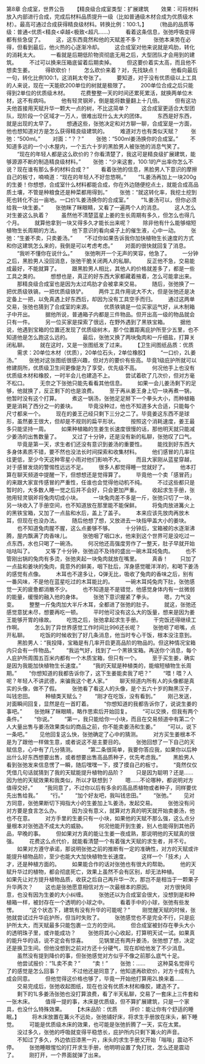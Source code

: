 第8章 合成室，世界公告
　　【精良级合成室类型：扩展建筑
　　效果：可将材料放入内部进行合成，完成后材料品质提升一级（比如普通级木材合成为优质级木材）。最高可通过合成获得精良级材料。转换比例：100:1。】
　　（物品的品质等级：普通<优质<精良<卓越<极致<超凡……）
　　看着这条信息，张弛呼吸变得都有些急促了。
　　这，这东西竟然和他的天赋差不多？
　　张弛本来势在必得，但看到最后，他火热的心逐渐冷却。
　　这合成室对他来说就是鸡肋，转化的消耗太大。
　　一看就是后期低阶物资彻底无用之后，大型团队才会用到的建筑。
　　不过可以换来压箱底留着后期卖掉。
　　但这要价着实太高，而且他不想卖生姜。
　　得砍砍价！
　　怎么砍价来着？对，先找缺点！
　　他看向最后一句，转化比例100:1，这消耗太夸张了。
　　要知道，对于没有优质级以上工具的人来说，现在一天能砍200单位的树就是极限了。
　　200单位合成之后只能得到2单位的优质级木材。
　　花费整整一天的时间还累死累活，就换两单位木材，这不有病吗。
　　他有轻灵钢斧，倒是能将数量翻上十几倍。
　　但有这功夫他首接用天赋升华一颗大一点的树，不比这简单？
　　这合成室更适合大型团队，现阶段一个区域才一万人，很难出现什么太大的团体。
　　东西是好东西，就是出现的太早了。
　　想通这些，张弛决定和对方聊一聊，合成室是一方面，他也想知道对方是怎么获得精良级建筑的。
　　难道对方也有类似天赋？
　　张弛：“500ml。”
　　对面：“？？”
　　张弛：“500ml姜汤换你的合成室。”
　　不知道多远的一个小木屋内，一个五六十岁的黑脸男人被张弛的消息气笑了。
　　“现在的年轻人都是这么砍价的？你看清楚了，我这可是精良级扩展建筑，能够源源不断的制造精良级材料。”
　　张弛：“少来这套，100:1的产出率你怎么不说？现在谁有那么多的材料合成？”
　　看着张弛的信息，黑脸男人下意识的摩擦自己的板寸，喃喃道：“现在的年轻人不好忽悠啊。”
　　“1L姜汤再加上一块200g的生姜！你想想，合成室什么材料都能合成，你在外边随便挖点土，就能合成高品质土壤，不管是种粮食还是种菜都用得到。”
　　张弛：“就这转化率，我挖土挖到死也转化不出一亩地。一口价1L姜汤换你的合成室。”
　　“1L姜汤可以，但你必须给我一块生姜。”
　　张弛眯了眯眼睛，又看了一遍两个人的消息。
　　这人怎么对生姜这么执着？
　　虽然他不清楚蓝星上姜的生长周期有多久，但怎么也得几个月。
　　就算他拿到一块又得多久才能长出来呢？
　　除非他有什么能够缩短植物生长周期的方法。
　　他下意识的看向桌子上的催生液，心中一动。
　　张弛：“生姜不卖，只卖姜汤。”
　　“不过你如果告诉我你加快植物生长速度的方式和你这建筑怎么来的，我倒是可以考虑考虑。”
　　对面的很快就回复了消息。
　　“我听不懂你在说什么。”
　　张弛咧开一个无声的笑容，他急了。
　　一分钟之后，黑脸男人没回消息，张弛干脆关闭两人的私聊。
　　反正他不急，交易能成最好，不能就算了。
　　跟黑脸男人相比，其他人的价格就差多了，都是一些工具之类的。
　　想想也是，真正的好东西大家都藏着掖着，怎么可能拿出来。
　　那精良级合成室也是因为太过鸡肋才会被拿来交易。
　　随后，张弛换了一把优质级铁镐，一把优质级铁铲。
　　两件工具作用说大不大，但是张弛还是决定备上一把，以免真遇上好东西后，却因为没有工具空手而归。
　　通过这两单交易，张弛也猜到了合成室的来源。
　　优质铁镐是一位买家运气好，从木制箱子中开出。
　　据他所说，普通箱子内都是三件物品。但开出高一级的物品就会只有一件。
　　另一位买家是探索了很远，在野外遇到了黑铁宝箱。
　　据他说，他遇到宝箱的位置还发现了优质级树木，那个位置距离庇护所至少五里，也不知道他是怎么跑这么远的。
　　最后，张弛又换了两块兔肉和一斤细盐，打算关闭私聊。
　　就在这时，又是一张图纸发了过来。
　　【卫生间图纸品质：优质
　　需求：20单位木材（优质），20单位石头，2单位橡胶】
　　“一口价，2L姜汤。”
　　张弛对这张图纸很感兴趣，但对方的要价有些高。毕竟1级庇护所就可以修建厕所，优质级卫生间更像是为了享受，优先级不高。
　　何况他手上也没有优质级木材和橡胶，一时半会儿也建造不上。
　　尝试着砍了几次价，但对方毫不松口。
　　无奈之下张弛只能先看看其他信息。
　　如果一会儿姜汤剩下的足够，他就换了，反正剩下的也是浪费。
　　至于再从姜王身上切一块再煮一锅，他暂时没有这个打算。
　　煮这一锅汤，张弛足足掰下一个拳头大小，而种植箱更是消耗了西分之一的姜块。
　　毕竟没种过，他也不知道多大合适，只能每个尺寸都来一个。
　　现在的姜王己经只剩下三分之二了。毕竟姜这东西不是球形，虽然姜王很大，但却是不规则的扁平形状。
　　按照这个消耗速度，姜王最多只能坚持一周。
　　如果种植箱的生姜生长速度很慢的话，那他明天就只能减少姜汤的出售数量了。
　　又过了十分钟，还是没有新的私聊，张弛叹了口气。
　　毕竟是第一天，求生者们还没有意识到姜汤的重要性。
　　能找到好东西大多身体素质不错，要不然也没法长时间探索和收集材料。
　　他们感冒的几率往往更低，至少今天这种零星小雨对他们影响不大。
　　而且大家刚从蓝星穿越，对于感冒发烧的警惕性远远不足。
　　很多人都觉得睡一觉就好了。
　　他本打算在聊天频道中提醒一下，但想想还是觉得算了。
　　毕竟他一个卖「感冒药」的来跟大家宣传感冒的严重性，任谁也会觉得他动机不纯。
　　不过这些都只是暂时的，大多数人睡一觉之后并不会好，只会更加严重。
　　收起求生手册，张弛用轻灵钢斧将兔肉切成小块。
　　一块兔肉差不多是一斤，张弛只切了一块，另一块收入了手册空间，也不知道放在那里能不能保鲜。
　　将兔肉放进篝火上的黑铁宝箱，又加了一点盐和水后，盖上了盖子。
　　本来应该先放肉再放木耳，但现在也没办法。
　　随后他想了想，又放进去一块指甲盖大小的姜块。
　　也不知道兔肉腥不腥，这么点姜够不够。
　　十分钟后，宝箱被的水逐渐沸腾，屋内飘满了肉香味儿。
　　张弛咽了咽口水，他来到这个世界可是没吃过一点东西，水也只喝了一碗汤。
　　何况他还高强度劳作了一整天，肚子早就开始咕咕叫了。
　　又等了十分钟，张弛迫不及待的盛出一碗木耳炖兔肉。
　　也不管刚出锅的兔肉有多烫，张弛夹起一块兔肉就放在嘴里。
　　真香！
　　只加了一点盐和姜块的兔肉，竟意外的鲜美，咽下肚后，浑身感觉暖洋洋的，和喝下姜汤的感觉有点像。
　　木耳也不遑多让，Q弹无比，吸收了兔肉的香味之后，别有一番风味，不是他在蓝星吃过的木耳能比的。
　　一碗木耳炖兔肉下肚，张弛感觉一天的疲惫都消散不少。
　　也不知道是不是错觉，他感觉身体内有一丝微弱的能量，缓慢的融入他的身体。
　　张弛下意识握紧了拳头。
　　嗯，力气没变。
　　整整一斤兔肉加大半斤木耳，全都进了张弛的肚子。
　　就这，张弛还感觉意犹未尽，想要再吃一顿。
　　平时他可没有这么大的饭量，想来是因为姜王能够开胃的缘故。
　　吃饱之后，张弛拿起求生手册。
　　干完饭还得继续工作啊。
　　怎么到了异世界感觉工作时间比996还长呢？
　　张弛咂了咂嘴，点开私聊。
　　吃饭的时候收到了好几条消息，他当时专心干饭，根本没注意到。
　　黑脸男人：“我投降，宝箱是有几率开启更高品阶的物品的。但这种情况宝箱内只会有一件物品。”
　　“我运气好，找到了一个黑铁宝箱。再送你个消息，每个人庇护所周围五百米内都有一个木质宝箱，但只有一个。
　　至于买生姜，确实是因为我能加快植物生长速度。”
　　“我的天赋是种植类的，能缩短植物生长周期。”
　　“你想知道的我都告诉你了，这下生姜能卖我了吧？”
　　“喂！喂？人呢？年轻人不讲武德，来骗我这个老人家。”
　　聊天频道内所有人的头像都是真实的头像，做不了假。
　　张弛看了看这人的头像，是个五六十岁的黝黑汉子，叫钱忠田。
　　种植类天赋么？
　　“刚才在吃饭，没有看到。”
　　刚己发送，对面瞬间回复，显然是在一首盯着。
　　“你想知道的我都告诉你了，说说生姜的事吧。”
　　张弛眯了眯眼睛，略作思索后开始回复。
　　“可以交换，但我有两个条件。”
　　“你说。”
　　“第一，我只能给你一小块，而且在交易频道中有第二个人大量出售与姜汤效果类似的商品之前，你不能卖姜汤和生姜。”
　　“可以，说下一条吧。”
　　见他回复这么快，张弛确定了心中的猜测。
　　对方买生姜根本不是为了跟他一样做生意，或者说这不是主要目的。
　　张弛回想了一下自己的天赋信息，心中有了几分猜测。
　　“第二条很简单，我要你答应我，如果你以后种出什么好东西想要出售，或者想要出售高品质种子，优先考虑我。”
　　黑脸男人看到张弛发来信息愣了一瞬，随后嘿嘿一下，摸了摸自己的板寸。
　　“竟然仅仅凭借几句话就猜到了我的天赋能提升植物的品阶？
　　只是因为聪明？还是……因为他的天赋效果和我类似，所以才联想到？
　　嗯……不论哪种，都说明对方值得交好。”
　　“我同意了，不过你以后有多余的高品质植物或者种子，同样要优先出售给我。”
　　“行。”
　　“加个好友吧，我叫钱忠田。”
　　“张弛。”
　　见对方同意，张弛果断切下拇指大小的生姜加上1L姜汤，发起交易。
　　张弛没有问对方要是食言怎么办。
　　因为没有意义，就算对方真的明天就开始卖姜汤，他也不在意。
　　对方手里的生姜只有一小块，如果他的天赋不那么强，这么点分量根本对张弛造不成太大的威胁。
　　何况他能开到生姜，别人也能得到其他药品，早晚的事。
　　但如果对方真的能让生姜一夜成熟，那说明他的天赋真的很强。
　　花费这么点代价，就能看清楚一个有着强大天赋的求生者，并不亏。
　　如果对方遵守承诺，那说明张弛之前的推断有一定的准确性，对方的天赋或许能提升植物品阶，至少也能大大加快植物生长速度。
　　这样一个「技术」人才，还是种植方面的。
　　如果能合作的话对张弛也有很大的帮助。
　　他的天赋升华过的植物，都会彻底死亡，效果上虽然不会有区别，却无法种植。
　　可如果先让对方提升植物品质，收获之后自己再升华一次，那岂不是相当于一颗果子升华两次？
　　这也是张弛愿意相信对方一次最根本的原因。
　　对方很快同意，也没有因为生姜的大小纠缠。
　　张弛还以为合成室会很大，没想到是和种植箱一样，被封存在一个透明的小球之中。
　　看着手中的小球，张弛有些发愣。
　　“这个状态下，建筑有没有升华的可能呢？”
　　刚觉醒天赋的时候，张弛就尝试过升华庇护所，但当时失败了。
　　张弛感觉也不是完全不行，只是庇护所太大，而天赋最多只能包裹一立方的空间。
　　但合成室被封存在拳头大小的透明珠子里，或许能成功？
　　张弛将其小心收起，打算明天试一试。如果真的能升华的话，说不定会有惊喜。
　　见锅里还有两升姜汤，张弛想了想，决定还是换卫生间。但他没想到之前对方还十分硬气，现在却给他发了不少消息。
　　虽然没有提到降价的事，但张弛感觉对方似乎不像之前那么底气十足。
　　他尝试报价：“1L卖不卖？”
　　“卖！”
　　张弛：……
　　这种莫名觉得亏了的感觉是怎么回事？
　　不过他还是同意了，他知道再砍砍价，对方十成有九成会同意。
　　但他觉得这价格也够了，毕竟一开始他打算用2L换来着……
　　交易完成后，张弛收起图纸，现在也没有优质木材和橡胶，建造不了。
　　剩下的1L多姜汤张弛也没打算浪费，看了半天私聊，交易了一套床上三件套和一张木床。
　　值得一提的事，木床是优质级，但不算扩展建筑，只是一个家具，也没什么特殊效果。
　　【木床品阶：优质
　　评价：能让你有个舒适的睡眠。】
　　将木床放置在篝火不远处，张弛铺好床，将求生手册放在床头，躺下睡觉。
　　可能是优质级木床的效果，也可能是张弛折腾了一天，实在太累。
　　没过多久，张弛的呼吸就变得平稳悠长，庇护所内只剩下篝火的声音。
　　不知过了多久，外边依旧漆黑一片，床头的求生手册又开始「嗡嗡」震动不停。
　　张弛睡眼惺忪的打开求生手册，他明明设置了免打扰，怎么还是震动了。
　　刚打开，一个界面就弹了出来。

